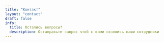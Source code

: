 ```yaml
---
title: "Контакт"
layout: "contact"
draft: false
info: 
  title: Остались вопросы?
  description: Остаправьте запрос чтоб с вами свзялись наши сотрудники. И вам быстро позвонят для уточнении
---
```

